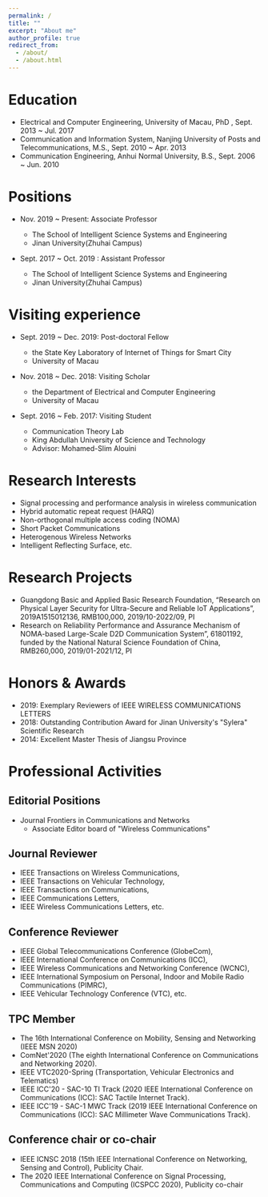 ```yaml
---
permalink: /
title: ""
excerpt: "About me"
author_profile: true
redirect_from: 
  - /about/
  - /about.html
---
```


Education
======
* Electrical and Computer Engineering, University of Macau, PhD , Sept. 2013 ~ Jul. 2017 
* Communication and Information System, Nanjing University of Posts and Telecommunications, M.S.,  Sept. 2010 ~ Apr. 2013 
* Communication Engineering, Anhui Normal University, B.S., Sept. 2006 ~ Jun. 2010 

Positions
======
* Nov. 2019 ~ Present: Associate Professor
  * The School of Intelligent Science Systems and Engineering
  * Jinan University(Zhuhai Campus) 
  
* Sept. 2017 ~ Oct. 2019 : Assistant Professor
  * The School of Intelligent Science Systems and Engineering
  * Jinan University(Zhuhai Campus)
  

Visiting experience
======
* Sept. 2019 ~ Dec. 2019: Post-doctoral Fellow
  * the State Key Laboratory of Internet of Things for Smart City
  * University of Macau

* Nov. 2018 ~ Dec. 2018: Visiting Scholar
  * the Department of Electrical and Computer Engineering
  * University of Macau
  
* Sept. 2016 ~ Feb. 2017: Visiting Student
  * Communication Theory Lab
  * King Abdullah University of Science and Technology
  * Advisor: Mohamed-Slim Alouini

Research Interests
======
* Signal processing and performance analysis in wireless communication
* Hybrid automatic repeat request (HARQ)
* Non-orthogonal multiple access coding (NOMA)
* Short Packet Communications
* Heterogenous Wireless Networks
* Intelligent Reflecting Surface, etc.

Research Projects
======
* Guangdong Basic and Applied Basic Research Foundation, “Research on Physical Layer Security for Ultra-Secure and Reliable IoT Applications”, 2019A1515012136, RMB100,000, 2019/10-2022/09, PI
* Research on Reliability Performance and Assurance Mechanism of NOMA-based Large-Scale D2D Communication System”, 61801192, funded by the National Natural Science Foundation of China, RMB260,000, 2019/01-2021/12, PI


Honors & Awards
======
* 2019: Exemplary Reviewers of IEEE WIRELESS COMMUNICATIONS LETTERS
* 2018: Outstanding Contribution Award for Jinan University's "Sylera" Scientific Research
* 2014: Excellent Master Thesis of Jiangsu Province


Professional Activities
======

Editorial Positions
------
* Journal Frontiers in Communications and Networks
  * Associate Editor board of "Wireless Communications"

Journal Reviewer
------
* IEEE Transactions on Wireless Communications,
* IEEE Transactions on Vehicular Technology,
* IEEE Transactions on Communications,
* IEEE Communications Letters,
* IEEE Wireless Communications Letters, etc.

Conference Reviewer
------
* IEEE Global Telecommunications Conference (GlobeCom),
* IEEE International Conference on Communications (ICC),
* IEEE Wireless Communications and Networking Conference (WCNC),
* IEEE International Symposium on Personal, Indoor and Mobile Radio Communications (PIMRC),
* IEEE Vehicular Technology Conference (VTC), etc.


TPC Member
------
* The 16th International Conference on Mobility, Sensing and Networking (IEEE MSN 2020)
* ComNet'2020 (The eighth International Conference on Communications and Networking 2020).
* IEEE VTC2020-Spring (Transportation, Vehicular Electronics and Telematics)
* IEEE ICC'20 - SAC-10 TI Track (2020 IEEE International Conference on Communications (ICC): SAC Tactile Internet Track).
* IEEE ICC'19 - SAC-1 MWC Track (2019 IEEE International Conference on Communications (ICC): SAC Millimeter Wave Communications Track).

Conference chair or co-chair
------
* IEEE ICNSC 2018 (15th IEEE International Conference on Networking, Sensing and Control), Publicity Chair.
* The 2020 IEEE International Conference on Signal Processing, Communications and Computing (ICSPCC 2020), Publicity co-chair

